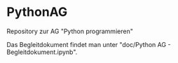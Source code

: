# PythonAG
Repository zur AG "Python programmieren"

Das Begleitdokument findet man unter "doc/Python AG - Begleitdokument.ipynb".
